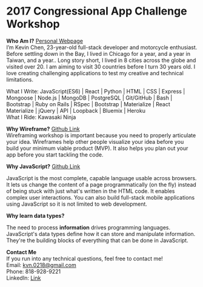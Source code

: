 # 2017 Congressional App Challenge Workshop

**Who Am I?**  [Personal Webpage](https://compilekev.in) </br>
I’m Kevin Chen, 23-year-old full-stack developer and motorcycle enthusiast. Before settling down in the Bay, I lived in Chicago for a year, and a year in Taiwan, and a year.. Long story short, I lived in 8 cities across the globe and visited over 20. I am aiming to visit 30 countries before I turn 30 years old. I love creating challenging applications to test my creative and technical limitations.

What I Write: JavaScript(ES6) | React | Python | HTML | CSS | Express | Mongoose | Node.js | MongoDB | PostgreSQL | Git/GitHub | Bash | Bootstrap | Ruby on Rails | RSpec | Bootstrap | Materialize | React Materialize | jQuery | API | Loopback | Bluemix | Heroku </br>
What I Ride: Kawasaki Ninja


**Why Wireframe?** [Github Link](Wireframe.md) </br>
Wireframing workshop is important because you need to properly articulate your idea. Wireframes help other people visualize your idea before you build your minimum viable product (MVP). It also helps you plan out your app before you start tackling the code. 

**Why JavaScript?**  [Github Link](JS.md) </br>

JavaScript is the most complete, capable language usable across browsers. It lets us change the content of a page programmatically (on the fly) instead of being stuck with just what's written in the HTML code.  It enables complex user interactions. You can also build full-stack mobile applications using JavaScript so it is not limited to web development.


**Why learn data types?**

The need to process **information** drives programming languages.  JavaScript's data types define how it can store and manipulate information. They're the building blocks of everything that can be done in JavaScript.

**Contact Me** </br>
If you run into any technical questions, feel free to contact me!</br>
Email: kvn.0218@gmail.com </br>
Phone: 818-928-9221 </br>
LinkedIn: [Link](https://www.linkedin.com/in/kc657)
